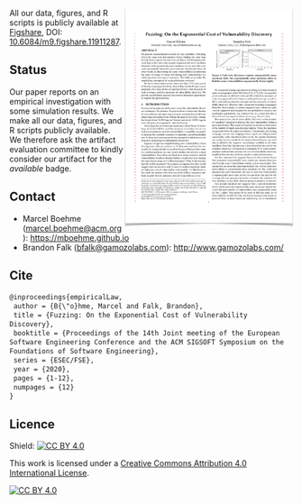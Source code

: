 <a href="https://mboehme.github.io/paper/FSE20.EmpiricalLaw.pdf"><img src="EmpiricalLaw.png" align="right" width="300"></a>
All our data, figures, and R scripts is publicly available at [Figshare](https://figshare.com/), DOI: [10.6084/m9.figshare.11911287](https://doi.org/10.6084/m9.figshare.11911287).

## Status
Our paper reports on an empirical investigation with some simulation results. We make all our data, figures, and R scripts publicly available. We therefore ask the artifact evaluation committee to kindly consider our artifact for the *available* badge.

## Contact
* Marcel Boehme (marcel.boehme@acm.org): https://mboehme.github.io
* Brandon Falk (bfalk@gamozolabs.com): http://www.gamozolabs.com/

## Cite
```
@inproceedings{empiricalLaw,
 author = {B{\"o}hme, Marcel and Falk, Brandon}, 
 title = {Fuzzing: On the Exponential Cost of Vulnerability Discovery},
 booktitle = {Proceedings of the 14th Joint meeting of the European Software Engineering Conference and the ACM SIGSOFT Symposium on the Foundations of Software Engineering},
 series = {ESEC/FSE},
 year = {2020},
 pages = {1-12},
 numpages = {12}
}
```

## Licence
Shield: [![CC BY 4.0][cc-by-shield]][cc-by]

This work is licensed under a [Creative Commons Attribution 4.0 International
License][cc-by].

[![CC BY 4.0][cc-by-image]][cc-by]

[cc-by]: http://creativecommons.org/licenses/by/4.0/
[cc-by-image]: https://i.creativecommons.org/l/by/4.0/88x31.png
[cc-by-shield]: https://img.shields.io/badge/License-CC%20BY%204.0-lightgrey.svg
